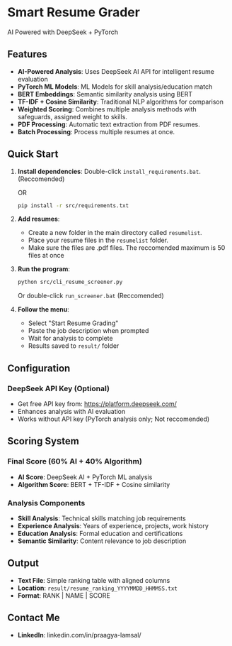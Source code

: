 # Smart Resume Grader

AI Powered with DeepSeek + PyTorch

## Features

- **AI-Powered Analysis**: Uses DeepSeek AI API for intelligent resume evaluation
- **PyTorch ML Models**: ML Models for skill analysis/education match
- **BERT Embeddings**: Semantic similarity analysis using BERT
- **TF-IDF + Cosine Similarity**: Traditional NLP algorithms for comparison
- **Weighted Scoring**: Combines multiple analysis methods with safeguards, assigned weight to skills.
- **PDF Processing**: Automatic text extraction from PDF resumes.
- **Batch Processing**: Process multiple resumes at once.

## Quick Start

1. **Install dependencies**:
   Double-click `install_requirements.bat`. (Reccomended)
   
   OR

   ```bash
   pip install -r src/requirements.txt
   ```

1. **Add resumes**:
   - Create a new folder in the main directory called `resumelist`.
   - Place your resume files in the `resumelist` folder.
   - Make sure the files are .pdf files. The reccomended maximum is 50 files at once

3. **Run the program**:
   ```bash
   python src/cli_resume_screener.py
   ```
   Or double-click `run_screener.bat` (Reccomended)

4. **Follow the menu**:
   - Select "Start Resume Grading"
   - Paste the job description when prompted
   - Wait for analysis to complete
   - Results saved to `result/` folder

## Configuration

### DeepSeek API Key (Optional)
- Get free API key from: https://platform.deepseek.com/
- Enhances analysis with AI evaluation
- Works without API key (PyTorch analysis only; Not reccomended)

## Scoring System

### Final Score (60% AI + 40% Algorithm)
- **AI Score**: DeepSeek AI + PyTorch ML analysis
- **Algorithm Score**: BERT + TF-IDF + Cosine similarity

### Analysis Components
- **Skill Analysis**: Technical skills matching job requirements
- **Experience Analysis**: Years of experience, projects, work history
- **Education Analysis**: Formal education and certifications
- **Semantic Similarity**: Content relevance to job description

## Output

- **Text File**: Simple ranking table with aligned columns
- **Location**: `result/resume_ranking_YYYYMMDD_HHMMSS.txt`
- **Format**: RANK | NAME | SCORE

## Contact Me

- **LinkedIn**: linkedin.com/in/praagya-lamsal/
